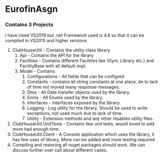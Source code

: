 # EurofinAsgn

### Contains 3 Projects
I have Used VS2019 but .net Framework used is 4.6 so that it can be compiled in VS2015 and higher versions
 1. ClubHouseUtil - Contains the utility class library 
  	 1. Api -  Contains the API for the library
     1. Facilities - Contains different Facilities like (Gym, Library etc.) and FacilityBase with all default impl.
     1. Model - Contains
        1. Configurations - All fields that can be configred
        1. Constants - contains all string constants at one place, de to lack of time not moved many response messages.
        1. Dtos - All Data transfer objects used by the library.
        1. Enms - All Enums used by the library.
        1. Interfaces - Interfaces exposed by the library.
        1. Logging - Log utility for the library, Should be used to write exceptions, not used much due to lack of time.
        1. Utility - Extension methods and any other resables utility files.   
 2. ClubHouseUtil.UnitTests - Contains few unit tests, would loved to add more had enough time.
 3. ClubHouseUtil.Client - A Console application which uses the library, it has few uses of library, More can be added and more testing required
 4. Compiling and restoring all nuget packages should work. We can discuss further over call about different cases.
